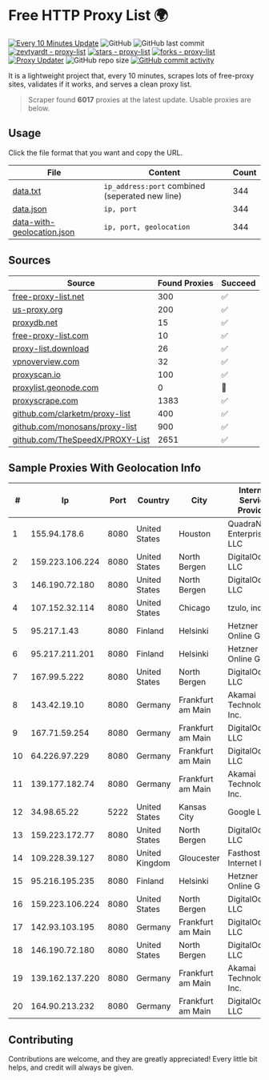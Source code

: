 
# Free HTTP Proxy List 🌍

[![Every 10 Minutes Update](https://github.com/mertguvencli/http-proxy-list/actions/workflows/main.yml/badge.svg?branch=main)](https://github.com/mertguvencli/http-proxy-list/actions/workflows/main.yml)
![GitHub](https://img.shields.io/github/license/mertguvencli/http-proxy-list)
![GitHub last commit](https://img.shields.io/github/last-commit/mertguvencli/http-proxy-list)
[![zevtyardt - proxy-list](https://img.shields.io/static/v1?label=zevtyardt&message=proxy-list&color=blue&logo=github)](https://github.com/zevtyardt/proxy-list "Go to GitHub repo")
[![stars - proxy-list](https://img.shields.io/github/stars/zevtyardt/proxy-list?style=social)](https://github.com/zevtyardt/proxy-list)
[![forks - proxy-list](https://img.shields.io/github/forks/zevtyardt/proxy-list?style=social)](https://github.com/zevtyardt/proxy-list)
[![Proxy Updater](https://github.com/zevtyardt/proxy-list/workflows/Proxy%20Updater/badge.svg)](https://github.com/zevtyardt/proxy-list/actions?query=workflow:"Proxy+Updater")
![GitHub repo size](https://img.shields.io/github/repo-size/zevtyardt/proxy-list)
[![GitHub commit activity](https://img.shields.io/github/commit-activity/m/zevtyardt/proxy-list?logo=commits)](https://github.com/zevtyardt/proxy-list/commits/main)

It is a lightweight project that, every 10 minutes, scrapes lots of free-proxy sites, validates if it works, and serves a clean proxy list.

> Scraper found **6017** proxies at the latest update. Usable proxies are below.

## Usage

Click the file format that you want and copy the URL.

|File|Content|Count|
|----|-------|-----|
|[data.txt](https://raw.githubusercontent.com/mertguvencli/http-proxy-list/main/proxy-list/data.txt)|`ip_address:port` combined (seperated new line)|344|
|[data.json](https://raw.githubusercontent.com/mertguvencli/http-proxy-list/main/proxy-list/data.json)|`ip, port`|344|
|[data-with-geolocation.json](https://raw.githubusercontent.com/mertguvencli/http-proxy-list/main/proxy-list/data-with-geolocation.json)|`ip, port, geolocation`|344|

## Sources

|Source|Found Proxies|Succeed|
|------|-------------|-------|
|[free-proxy-list.net](https://free-proxy-list.net)|300|✅|
|[us-proxy.org](https://www.us-proxy.org)|200|✅|
|[proxydb.net](http://proxydb.net)|15|✅|
|[free-proxy-list.com](https://free-proxy-list.com/?page=&port=&type%5B%5D=http&type%5B%5D=https&up_time=0&search=Search)|10|✅|
|[proxy-list.download](https://www.proxy-list.download/HTTP)|26|✅|
|[vpnoverview.com](https://vpnoverview.com/privacy/anonymous-browsing/free-proxy-servers)|32|✅|
|[proxyscan.io](https://www.proxyscan.io)|100|✅|
|[proxylist.geonode.com](https://proxylist.geonode.com/api/proxy-list?limit=300&page=1&sort_by=lastChecked&sort_type=desc&protocols=http,https)|0|🚫|
|[proxyscrape.com](https://api.proxyscrape.com/v2/?request=displayproxies&protocol=http&timeout=10000&country=all&ssl=all&anonymity=all)|1383|✅|
|[github.com/clarketm/proxy-list](https://raw.githubusercontent.com/clarketm/proxy-list/master/proxy-list-raw.txt)|400|✅|
|[github.com/monosans/proxy-list](https://raw.githubusercontent.com/monosans/proxy-list/main/proxies/http.txt)|900|✅|
|[github.com/TheSpeedX/PROXY-List](https://raw.githubusercontent.com/TheSpeedX/PROXY-List/master/http.txt)|2651|✅|


## Sample Proxies With Geolocation Info

|#|Ip|Port|Country|City|Internet Service Provider|
|-|--|----|-------|----|-------------------------|
|1|155.94.178.6|8080|United States|Houston|QuadraNet Enterprises LLC|
|2|159.223.106.224|8080|United States|North Bergen|DigitalOcean, LLC|
|3|146.190.72.180|8080|United States|North Bergen|DigitalOcean, LLC|
|4|107.152.32.114|8080|United States|Chicago|tzulo, inc.|
|5|95.217.1.43|8080|Finland|Helsinki|Hetzner Online GmbH|
|6|95.217.211.201|8080|Finland|Helsinki|Hetzner Online GmbH|
|7|167.99.5.222|8080|United States|North Bergen|DigitalOcean, LLC|
|8|143.42.19.10|8080|Germany|Frankfurt am Main|Akamai Technologies, Inc.|
|9|167.71.59.254|8080|Germany|Frankfurt am Main|DigitalOcean, LLC|
|10|64.226.97.229|8080|Germany|Frankfurt am Main|DigitalOcean, LLC|
|11|139.177.182.74|8080|Germany|Frankfurt am Main|Akamai Technologies, Inc.|
|12|34.98.65.22|5222|United States|Kansas City|Google LLC|
|13|159.223.172.77|8080|United States|North Bergen|DigitalOcean, LLC|
|14|109.228.39.127|8080|United Kingdom|Gloucester|Fasthosts Internet Ltd|
|15|95.216.195.235|8080|Finland|Helsinki|Hetzner Online GmbH|
|16|159.223.106.224|8080|United States|North Bergen|DigitalOcean, LLC|
|17|142.93.103.195|8080|Germany|Frankfurt am Main|DigitalOcean, LLC|
|18|146.190.72.180|8080|United States|North Bergen|DigitalOcean, LLC|
|19|139.162.137.220|8080|Germany|Frankfurt am Main|Akamai Technologies, Inc.|
|20|164.90.213.232|8080|Germany|Frankfurt am Main|DigitalOcean, LLC|



## Contributing

Contributions are welcome, and they are greatly appreciated! Every
little bit helps, and credit will always be given.

